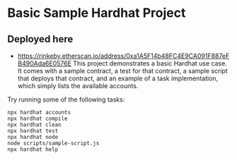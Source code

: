 # Basic Sample Hardhat Project
## Deployed here
* https://rinkeby.etherscan.io/address/0xa1A5F14b48FC4E9CA091F887eFB490Ada6E0576E
This project demonstrates a basic Hardhat use case. It comes with a sample contract, a test for that contract, a sample script that deploys that contract, and an example of a task implementation, which simply lists the available accounts.

Try running some of the following tasks:

```shell
npx hardhat accounts
npx hardhat compile
npx hardhat clean
npx hardhat test
npx hardhat node
node scripts/sample-script.js
npx hardhat help
```
